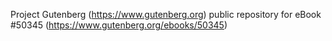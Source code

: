 Project Gutenberg (https://www.gutenberg.org) public repository for
eBook #50345 (https://www.gutenberg.org/ebooks/50345)
